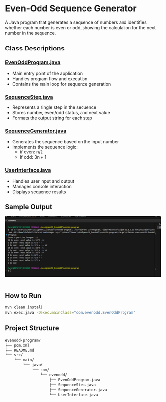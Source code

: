 # Even-Odd Sequence Generator

A Java program that generates a sequence of numbers and identifies whether each number is even or odd, showing the calculation for the next number in the sequence.

## Class Descriptions

### [EvenOddProgram.java](src/main/java/com/evenodd/EvenOddProgram.java)
- Main entry point of the application
- Handles program flow and execution
- Contains the main loop for sequence generation

### [SequenceStep.java](src/main/java/com/evenodd/SequenceStep.java)
- Represents a single step in the sequence
- Stores number, even/odd status, and next value
- Formats the output string for each step

### [SequenceGenerator.java](src/main/java/com/evenodd/SequenceGenerator.java)
- Generates the sequence based on the input number
- Implements the sequence logic:
  - If even: n/2
  - If odd: 3n + 1

### [UserInterface.java](src/main/java/com/evenodd/UserInterface.java)
- Handles user input and output
- Manages console interaction
- Displays sequence results

## Sample Output

![Program Output](images/output.png)

```

```

## How to Run

```bash
mvn clean install
mvn exec:java -Dexec.mainClass="com.evenodd.EvenOddProgram"
```

## Project Structure

```
evenodd-program/
├── pom.xml
├── README.md
└── src/
    └── main/
        └── java/
            └── com/
                └── evenodd/
                    ├── EvenOddProgram.java
                    ├── SequenceStep.java
                    ├── SequenceGenerator.java
                    └── UserInterface.java
```
````
